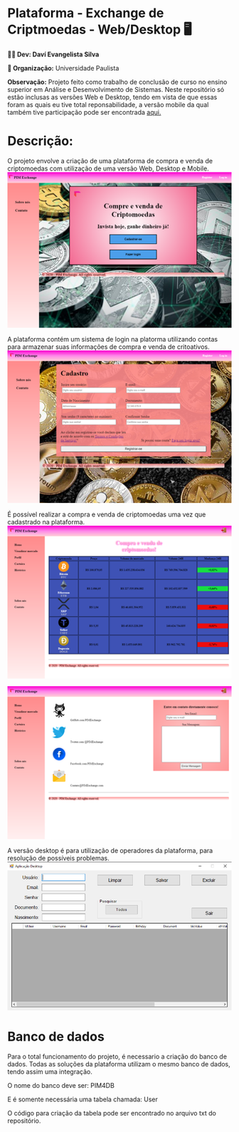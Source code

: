 # Plataforma - Exchange de Criptmoedas - Web/Desktop :desktop_computer:


**:man_student: Dev: Daví Evangelista Silva**

**:school: Organização:** Universidade Paulista

**Observação:** Projeto feito como trabalho de conclusão de curso no ensino superior em Análise e Desenvolvimento de Sistemas. Neste repositório só estão inclusas as versões Web e Desktop, tendo em vista de que essas foram as quais eu tive total reponsabilidade, a versão mobile da qual também tive participação pode ser encontrada [aqui.](https://github.com/DaviESilva/PIM4_Mobile)

# **Descrição:** 
O projeto envolve a criação de uma plataforma de compra e venda de criptomoedas com utilização de uma versão Web, Desktop e Mobile. 
![Home](images/home.png)

A plataforma contém um sistema de login na platorma utilizando contas para armazenar suas informações de compra e venda de critoativos.
![cadastro](images/cadastro.png)

É possível realizar a compra e venda de criptomoedas uma vez que cadastrado na plataforma.
![moedas](images/moedas.png)

![contact](images/contato.png)

A versão desktop é para utilização de operadores da plataforma, para resolução de possíveis problemas.
![desktop](images/desktop.png)

# Banco de dados
Para o total funcionamento do projeto, é necessario a criação do banco de dados.
Todas as soluções da plataforma utilizam o mesmo banco de dados, tendo assim uma integração.

O nome do banco deve ser: PIM4DB

E é somente necessária uma tabela chamada: User

O código para criação da tabela pode ser encontrado no arquivo txt do repositório.